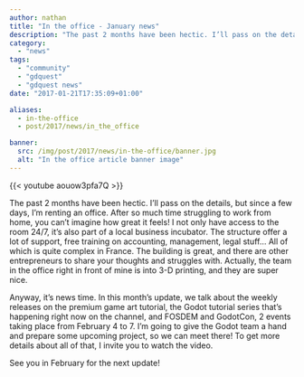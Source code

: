 ```yaml
---
author: nathan
title: "In the office - January news"
description: "The past 2 months have been hectic. I’ll pass on the details, but since a few days, I’m renting an office. After so much time struggling to work from home, you can’t imagine how great it feels!"
category: 
  - "news"
tags:
  - "community"
  - "gdquest"
  - "gdquest news"
date: "2017-01-21T17:35:09+01:00"

aliases:
  - in-the-office
  - post/2017/news/in_the_office

banner:
  src: /img/post/2017/news/in-the-office/banner.jpg
  alt: "In the office article banner image"
---
```


{{< youtube aouow3pfa7Q >}}

The past 2 months have been hectic. I’ll pass on the details, but since a few days, I’m renting an office. After so much time struggling to work from home, you can’t imagine how great it feels! I not only have access to the room 24/7, it’s also part of a local business incubator. The structure offer a lot of support, free training on accounting, management, legal stuff… All of which is quite complex in France. The building is great, and there are other entrepreneurs to share your thoughts and struggles with. Actually, the team in the office right in front of mine is into 3-D printing, and they are super nice.

Anyway, it’s news time. In this month’s update, we talk about the weekly releases on the premium game art tutorial, the Godot tutorial series that’s happening right now on the channel, and FOSDEM and GodotCon, 2 events taking place from February 4 to 7. I’m going to give the Godot team a hand and prepare some upcoming project, so we can meet there! To get more details about all of that, I invite you to watch the video.

See you in February for the next update!
